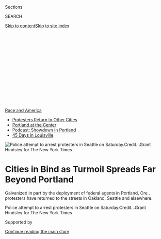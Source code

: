 <div id="app">

<div>

<div>

<div>

<div class="NYTAppHideMasthead css-ikk3s8 e1suatyy0">

<div class="section css-133zg39 e1suatyy2">

<div class="css-eph4ug er09x8g0">

<div class="css-6n7j50">

</div>

<span class="css-1dv1kvn">Sections</span>

<div class="css-10488qs">

<span class="css-1dv1kvn">SEARCH</span>

</div>

[Skip to content](#site-content)[Skip to site
index](#site-index)

</div>

<div class="css-10698na e1huz5gh0">

</div>

</div>

</div>

</div>

<div data-aria-hidden="false">

<div id="site-content" data-role="main">

<div>

<div class="css-1aor85t" style="opacity:0.000000001;z-index:-1;visibility:hidden">

<div class="css-1hqnpie">

<div class="css-epjblv">

<span class="css-17xtcya">[U.S.](/section/us)</span><span class="css-x15j1o">|</span><span class="css-fwqvlz">Cities
in Bind as Turmoil Spreads Far Beyond
Portland</span>

</div>

<div class="css-k008qs">

<div class="css-1iwv8en">

<span class="css-18z7m18"></span>

<div>

</div>

</div>

<span class="css-1n6z4y">https://nyti.ms/2WXDV9H</span>

<div class="css-1705lsu">

<div class="css-4xjgmj">

<div class="css-4skfbu" data-role="toolbar" data-aria-label="Social Media Share buttons, Save button, and Comments Panel with current comment count" data-testid="share-tools">

  - 
  - 
  - 
  - 
    
    <div class="css-6n7j50">
    
    </div>

  - 
  - 

</div>

</div>

</div>

</div>

</div>

</div>

<div id="NYT_TOP_BANNER_REGION" class="css-11qgg8s">

<div>

<div id="styln-prism-menu-1590763508878" class="section interactive-content interactive-size-medium css-1du2ztb">

<div class="css-17ih8de interactive-body">

<div id="scroll-container" class="css-1gj85ro">

[<span class="styln-title-wrap"><span class="css-1pje3qr">Race
and</span><span class="css-1pje3qr">
America</span></span>](https://www.nytimes3xbfgragh.onion/news-event/george-floyd-protests-minneapolis-new-york-los-angeles?action=click&pgtype=Article&state=default&region=TOP_BANNER&context=storylines_menu)

  - [Protesters Return to Other
    Cities](https://www.nytimes3xbfgragh.onion/2020/07/26/us/protests-portland-seattle-trump.html?action=click&pgtype=Article&state=default&region=TOP_BANNER&context=storylines_menu)
  - [Portland at the
    Center](https://www.nytimes3xbfgragh.onion/2020/07/24/us/portland-oregon-protests-white-race.html?action=click&pgtype=Article&state=default&region=TOP_BANNER&context=storylines_menu)
  - [Podcast: Showdown in
    Portland](https://www.nytimes3xbfgragh.onion/2020/07/23/podcasts/the-daily/portland-protests.html?action=click&pgtype=Article&state=default&region=TOP_BANNER&context=storylines_menu)
  - [45 Days in
    Louisville](https://www.nytimes3xbfgragh.onion/interactive/2020/07/16/us/black-lives-matter-protests-louisville-breonna-taylor.html?action=click&pgtype=Article&state=default&region=TOP_BANNER&context=storylines_menu)

</div>

</div>

</div>

</div>

</div>

<div id="fullBleedHeaderContent">

<div class="css-9fsmc8">

![<span class="css-16f3y1r e13ogyst0" data-aria-hidden="true">Police
attempt to arrest protesters in Seattle on
Saturday.</span><span class="css-cnj6d5 e1z0qqy90" itemprop="copyrightHolder"><span class="css-1ly73wi e1tej78p0">Credit...</span><span><span>Grant
Hindsley for The New York
Times</span></span></span>](https://static01.graylady3jvrrxbe.onion/images/2020/07/26/us/26PROTESTS-7/26PROTESTS-7-articleLarge.jpg?quality=75&auto=webp&disable=upscale)

</div>

<div class="css-1aqq9tq">

<div class="css-1vkm6nb ehdk2mb0">

# Cities in Bind as Turmoil Spreads Far Beyond Portland

</div>

Galvanized in part by the deployment of federal agents in Portland,
Ore., protesters have returned to the streets in Oakland, Seattle and
elsewhere.

</div>

<div class="css-nwzfg5 e1gnum310">

<span class="css-1f9pvn2 us">Police attempt to arrest protesters in
Seattle on
Saturday.</span><span class="css-cnj6d5 e1z0qqy90" itemprop="copyrightHolder"><span class="css-1ly73wi e1tej78p0">Credit...</span><span><span>Grant
Hindsley for The New York Times</span></span></span>

</div>

<div id="sponsor-wrapper" class="css-1hyfx7x">

<div id="sponsor-slug" class="css-19vbshk">

Supported by

</div>

[Continue reading the main
story](#after-sponsor)

<div id="sponsor" class="ad sponsor-wrapper" style="text-align:center;height:100%;display:block">

</div>

<div id="after-sponsor">

</div>

</div>

<div class="css-1wx1auc e1gnum311">

<div class="css-18e8msd">

<div class="css-otjvjh epjyd6m0">

<div class="css-nmf14i ey68jwv0" data-aria-hidden="true">

[![Mike
Baker](https://static01.graylady3jvrrxbe.onion/images/2020/05/19/reader-center/author-mike-baker/author-mike-baker-thumbLarge.png
"Mike Baker")](https://www.nytimes3xbfgragh.onion/by/mike-baker)[![Thomas
Fuller](https://static01.graylady3jvrrxbe.onion/images/2018/06/12/multimedia/author-thomas-fuller/author-thomas-fuller-thumbLarge.png
"Thomas Fuller")](https://www.nytimes3xbfgragh.onion/by/thomas-fuller)[![Shane
Goldmacher](https://static01.graylady3jvrrxbe.onion/images/2018/07/27/multimedia/author-shane-goldmacher/author-shane-goldmacher-thumbLarge.png
"Shane Goldmacher")](https://www.nytimes3xbfgragh.onion/by/shane-goldmacher)

</div>

<div class="css-1baulvz">

By [<span class="css-1baulvz" itemprop="name">Mike
Baker</span>](https://www.nytimes3xbfgragh.onion/by/mike-baker),
[<span class="css-1baulvz" itemprop="name">Thomas
Fuller</span>](https://www.nytimes3xbfgragh.onion/by/thomas-fuller) and
[<span class="css-1baulvz last-byline" itemprop="name">Shane
Goldmacher</span>](https://www.nytimes3xbfgragh.onion/by/shane-goldmacher)

</div>

</div>

  - 
    
    <div class="css-ld3wwf e16638kd2">
    
    Published July 26, 2020Updated July 29,
    2020
    
    </div>

  - 
    
    <div class="css-4xjgmj">
    
    <div class="css-pvvomx" data-role="toolbar" data-aria-label="Social Media Share buttons, Save button, and Comments Panel with current comment count" data-testid="share-tools">
    
      - 
      - 
      - 
      - 
        
        <div class="css-6n7j50">
        
        </div>
    
      - 
      - 
    
    </div>
    
    </div>

</div>

</div>

</div>

<div class="section meteredContent css-1r7ky0e" name="articleBody" itemprop="articleBody">

<div class="css-1fanzo5 StoryBodyCompanionColumn">

<div class="css-53u6y8">

SEATTLE — A series of strident new protests over police misconduct
rattled cities across the country over the weekend, creating a new
dilemma for state and local leaders who had succeeded in easing some of
the turbulence in their streets until a showdown over the use of federal
agents in Oregon stirred fresh outrage.

With some demonstrators embracing destructive protest methods and police
often using aggressive tactics to subdue both them and others who are
demonstrating peacefully, [the scenes on Saturday
night](https://www.nytimes3xbfgragh.onion/2020/07/25/us/protests-seattle-portland.html)
in places like Seattle, Oakland, Calif., and Los Angeles recalled the
volatile early days of the protests after the death of George Floyd at
the end of May.

</div>

</div>

<div>

</div>

<div class="css-1fanzo5 StoryBodyCompanionColumn">

<div class="css-53u6y8">

The latest catalyst was the deployment of federal law enforcement agents
in
[Portland](https://www.nytimes3xbfgragh.onion/2020/07/28/us/portland-protests-fact-check.html),
Ore., whose [militarized efforts to subdue
protests](https://www.nytimes3xbfgragh.onion/2020/07/17/us/portland-protests.html)
around the federal courthouse have sparked mass demonstrations and
nightly clashes there. They have also inspired new protests of
solidarity in other cities, where people have expressed deep concern
about the federal government [exercising such extensive
authority](https://www.nytimes3xbfgragh.onion/2020/07/25/us/portland-federal-legal-jurisdiction-courts.html)
in a city that has made it clear it opposes the presence of federal
agents.

</div>

</div>

![<span class="css-16f3y1r e13ogyst0">President Trump’s deployment of
federal agents is fueling the unrest in Portland, where protests have
continued for over 50 consecutive
days.</span>](https://static01.graylady3jvrrxbe.onion/images/2020/07/22/autossell/Portland-Still_01/Portland-Still_01-videoSixteenByNineJumbo1600-v4.jpg)

<div class="css-1fanzo5 StoryBodyCompanionColumn">

<div class="css-53u6y8">

President Trump has seized on the scenes of national unrest — statues
toppled and windows smashed — to build a law-and-order message for his
re-election campaign, spending more than $26 million on television ads
depicting a lawless dystopia of [empty police stations and 911 answering
services](https://www.youtube.com/watch?v=moZOrq0qL3Q) that he argues
might be left in a nation headed by his Democratic rival, Joseph R.
Biden Jr.

Mr. Biden insisted last week that the president’s pledge to inject a
federal law-and-order presence into the already volatile issue of
policing shows that he is “determined to sow chaos and division. To make
matters worse instead of better.”

</div>

</div>

<div>

</div>

<div class="css-1fanzo5 StoryBodyCompanionColumn">

<div class="css-53u6y8">

The situation has left city leaders, now watching the backlash unfold on
their streets, outraged and caught in the middle. Mayor Jenny Durkan of
Seattle said in an interview Sunday that the city is in the middle of a
self-fulfilling prophecy, with protesters infuriated by the federal
presence in Portland smashing windows and setting fires, the very images
of “anarchy” that the president has warned
about.

</div>

</div>

<div class="css-a7yk8a e73j0it0">

<div class="css-1xdhyk6 erfvjey0">

<span class="css-1ly73wi e1tej78p0">Image</span>

<div class="css-zjzyr8">

<div data-testid="lazyimage-container" style="height:257.77777777777777px">

</div>

</div>

</div>

<span class="css-16f3y1r e13ogyst0" data-aria-hidden="true">Protesters
demonstrate against the presence of federal agents outside the Mark O.
Hatfield Courthouse in Portland on
Saturday.</span><span class="css-cnj6d5 e1z0qqy90" itemprop="copyrightHolder"><span class="css-1ly73wi e1tej78p0">Credit...</span><span>Octavio
Jones for The New York
Times</span></span>

<div class="css-1xdhyk6 erfvjey0">

<span class="css-1ly73wi e1tej78p0">Image</span>

<div class="css-zjzyr8">

<div data-testid="lazyimage-container" style="height:257.77777777777777px">

</div>

</div>

</div>

<span class="css-16f3y1r e13ogyst0" data-aria-hidden="true">Federal
agents work to clear protesters in downtown Portland on
Saturday.</span><span class="css-cnj6d5 e1z0qqy90" itemprop="copyrightHolder"><span class="css-1ly73wi e1tej78p0">Credit...</span><span>Octavio
Jones for The New York Times</span></span>

</div>

<div class="css-1fanzo5 StoryBodyCompanionColumn">

<div class="css-53u6y8">

“There is no question that the actions in Portland have escalated
things, not just in Seattle, but nationwide,” Ms. Durkan said.

At the same time, a new round of street unrest could intensify
differences among local officials over how best to address the
complaints of demonstrators and respond to vandalism and violence.

In June, amid a wide-ranging police reform movement, the Seattle City
Council banned the use of tear gas and other crowd control tactics,
including pepper spray. The police chief has objected, and the United
States Department of Justice intervened with a lawsuit, winning a
temporary restraining order on Friday blocking implementation of that
ban. Over the weekend, Seattle officers used pepper spray and
flash-grenades to disperse protesters.

Over the weekend, dozens of people were arrested in Seattle. Protesters
in Los Angeles clashed with officers in front of the city’s federal
courthouse downtown. Police also made arrests at protests in smaller
cities, such as Omaha, Neb., and Richmond, Va.

In Oakland, what had been a peaceful protest led in part by a group of
mothers proclaiming “Cops And Feds Off Our Streets” devolved after dark
as another set of protesters smashed windows at the county courthouse
and lit a fire inside.

</div>

</div>

<div class="css-1fanzo5 StoryBodyCompanionColumn">

<div class="css-53u6y8">

[An armed protester was shot and
killed](https://www.nytimes3xbfgragh.onion/2020/07/26/us/austin-shooting-texas-protests.html)
in Austin, Texas, by a motorist whose car, according to witnesses and
the police, had been aimed toward a group of demonstrators also
protesting the federal presence in Portland.

</div>

</div>

<div>

</div>

<div class="css-1fanzo5 StoryBodyCompanionColumn">

<div class="css-53u6y8">

The protests continued in Portland on Sunday as the city neared its 60th
straight day of demonstrations. As crowds gathered once again near the
federal courthouse, the Portland Police Bureau said that a shooting had
occurred about a block away. Officers took two people into custody, and
one person showed up at a hospital with an apparent gunshot wound that
was not life-threatening, the bureau said in a statement.

In Seattle on Sunday night, hundreds of protesters returned to the area
around a police station in the Capitol Hill neighborhood. The gathering
remained peaceful.

Some cities had welcomed Mr. Trump’s offer to send additional federal
law enforcement agents in to help combat escalating gang violence and
drug crime, but insisted they would brook no federal agents on their
streets arresting and tear gassing protesters.

</div>

</div>

<div class="css-79elbk" data-testid="photoviewer-wrapper">

<div class="css-z3e15g" data-testid="photoviewer-wrapper-hidden">

</div>

<div class="css-1a48zt4 ehw59r15" data-testid="photoviewer-children">

![<span class="css-16f3y1r e13ogyst0" data-aria-hidden="true">Protesters
took to the streets in Oakland, Calif., on
Saturday.</span><span class="css-cnj6d5 e1z0qqy90" itemprop="copyrightHolder"><span class="css-1ly73wi e1tej78p0">Credit...</span><span>Natasha
Moustache/Getty
Images</span></span>](https://static01.graylady3jvrrxbe.onion/images/2020/07/26/us/26PROTESTS-4/merlin_174955527_d825d543-9316-449d-afe8-794a45efa9fb-articleLarge.jpg?quality=75&auto=webp&disable=upscale)

</div>

</div>

<div class="css-1fanzo5 StoryBodyCompanionColumn">

<div class="css-53u6y8">

Democratic city and state leaders pushed back against the new federal
presence, but also expressed frustration that some on the streets were
going too far and playing into the president’s gambit.

“I’m furious that Oakland may have played right into Donald Trump’s
twisted campaign strategy,” Oakland’s mayor, Libby Schaaf, said in an
interview on Sunday. “Images of a vandalized downtown is exactly what he
wants to whip up his base and to potentially justify sending in federal
troops that will only incite more unrest.”

</div>

</div>

<div class="css-1fanzo5 StoryBodyCompanionColumn">

<div class="css-53u6y8">

In Chicago, Mayor Lori Lightfoot, a Democrat who has repeatedly clashed
with Mr. Trump, had said she welcomed the president’s intervention on
enacting gun control and investing in community programs.

“Any other form of militarized assistance within our borders that would
not be within our control or within the direct command of the Chicago
Police Department would spell disaster,” she said in a letter to the
president last week.

Gov. Michelle Lujan Grisham of New Mexico on Sunday called the
administration’s decision to send law enforcement agents to the state —
a measure the administration has sought to distinguish from the agents
sent to guard federal property in Portland — as “a bit suspect.”

“They have not provided the federal funding that was promised to
Albuquerque for police and crime interventions,” she said in an
appearance on ABC’s “This Week.” She said that the state would work with
federal agents if they folded into existing efforts to address violent
crime. But, she said, “If we’re going to incentivize unrest, then that’s
something altogether different.”

Portland has been the epicenter of the most recent protests. After the
initial mass demonstrations in the aftermath of Mr. Floyd’s death,
protests in the city continued each night, although in smaller numbers.
Police have said there was persistent vandalism, people pointing lasers
at law enforcement agents, and protesters who threw objects such as
commercial-grade fireworks at officers, including those protecting the
federal courthouse.

Mr. Trump’s campaign has sought to capitalize on the unrest to reassure
voters that he will bring an end to the turbulence. “If there is a
danger for Democrats generically, it is if the Republicans are able to
define them as being on the side of the anarchists in Portland,” said
Scott Jennings, a veteran Republican strategist. But he said that Mr.
Trump’s heated and broad-brush rhetoric has made the Republican cause
harder. “The bottom line is it’s a situation that requires nuance and
it’s a presidency that has not engaged in a lot of nuance.”

Democratic strategists and Biden officials expressed confidence that Mr.
Trump’s attacks posed little immediate political risk even as street
protests escalated. For one, they said, the president’s warning of a
dark Democratic-run future is in stark dissonance with the reality that
the unrest is happening under his own administration. They said the
police issue was being treated by many voters as a distraction by Mr.
Trump from his faltering coronavirus pandemic response and the
struggling economy.

</div>

</div>

<div class="css-1fanzo5 StoryBodyCompanionColumn">

<div class="css-53u6y8">

“No matter how many troops Donald Trump sends into American cities, it’s
not going to distract them from their primary concern, which is the
coronavirus and their health,” said Jared Leopold, a Democratic
strategist.

For city officials, the challenge is more immediate than the November
election — it is bringing an end to nights of clashes on their streets.

Mr. Floyd’s death in Minneapolis at the end of May drew out millions in
an unusual show, across a broad range of race and class, of support for
racial justice.

City leaders had managed to calm the most intense protests in most
cities after soul-searching debates at the community level over funding
for the police and the use of tear gas on protesters. Crowds have waned
in most parts of the country, though pockets of resistance have
continued.

</div>

</div>

<div class="css-79elbk" data-testid="photoviewer-wrapper">

<div class="css-z3e15g" data-testid="photoviewer-wrapper-hidden">

</div>

<div class="css-1a48zt4 ehw59r15" data-testid="photoviewer-children">

<div class="css-1xdhyk6 erfvjey0">

<span class="css-1ly73wi e1tej78p0">Image</span>

<div class="css-zjzyr8">

<div data-testid="lazyimage-container" style="height:257.77777777777777px">

</div>

</div>

</div>

<span class="css-16f3y1r e13ogyst0" data-aria-hidden="true">The “Wall of
Moms” gets tear gassed in Portland on
Friday.</span><span class="css-cnj6d5 e1z0qqy90" itemprop="copyrightHolder"><span class="css-1ly73wi e1tej78p0">Credit...</span><span>Mason
Trinca for The New York Times</span></span>

</div>

</div>

<div class="css-1fanzo5 StoryBodyCompanionColumn">

<div class="css-53u6y8">

That includes Seattle, where protesters in June laid claim to several
city blocks, pressuring the police to temporarily abandon a police
station in the city’s Capitol Hill neighborhood and establishing a free
protest zone that endured for several weeks. When the city authorities
finally reclaimed the zone, there was little resistance.

And things have continued to calm. The Seattle City Council began
embracing plans to make substantial cuts to the police department
budget, restrict the use of tear gas and put the city on a path to
reimagining policing.

</div>

</div>

<div class="css-1fanzo5 StoryBodyCompanionColumn">

<div class="css-53u6y8">

Mayor Durkan and the council have at times disagreed on how far to go on
issues such as cuts to the police department’s budget. She has proposed
trimming just under 20 percent, in part by moving duties to other
agencies, while council members have endorsed cutting the department
budget in half.

Protests in Portland had continued, with Mayor Ted Wheeler decrying
those who continued to use destructive tactics and business urging a
return to a less disruptive life downtown.

But any possibility of that happening soon appeared to be turned on its
head earlier this month when federal officers deployed to the city. Mr.
Wheeler has objected, asking them to leave because their presence seemed
to only reignite
tensions.

</div>

</div>

<div class="css-79elbk" data-testid="photoviewer-wrapper">

<div class="css-z3e15g" data-testid="photoviewer-wrapper-hidden">

</div>

<div class="css-1a48zt4 ehw59r15" data-testid="photoviewer-children">

<div class="css-1xdhyk6 erfvjey0">

<span class="css-1ly73wi e1tej78p0">Image</span>

<div class="css-zjzyr8">

<div data-testid="lazyimage-container" style="height:257.77777777777777px">

</div>

</div>

</div>

<span class="css-16f3y1r e13ogyst0" data-aria-hidden="true">Protesters
moved past a police precinct in Seattle on
Saturday.</span><span class="css-cnj6d5 e1z0qqy90" itemprop="copyrightHolder"><span class="css-1ly73wi e1tej78p0">Credit...</span><span>Grant
Hindsley for The New York Times</span></span>

</div>

</div>

<div class="css-1fanzo5 StoryBodyCompanionColumn">

<div class="css-53u6y8">

Protester numbers swelled into the thousands, with nightly clashes. On
Sunday morning, protesters knocked down a fence surrounding the
courthouse and federal agents deployed tear gas to disperse them. The
Portland Police Bureau also got involved, declaring a riot.

The federal presence in Portland has attracted new attendees to the
protests, many of whom contended that the influx of federal forces was
inappropriate and potentially illegal, as the state Attorney General
argued in a lawsuit.

The focus on the federal agents in Portland has frustrated some
activists who see the pushback against their presence as a distraction
from the racial injustices that had been the focus of protests in May
and June.

</div>

</div>

<div class="css-1fanzo5 StoryBodyCompanionColumn">

<div class="css-53u6y8">

In Portland on Saturday night, as protesters marched to a hotel where
they believed federal agents could be staying, some participants urged
the marchers not to forget earlier protests against local police.

“It’s complicated, it’s chaotic, and it’s a little hard for us to stay
focused. We need to stay focused. We cannot forget this is also about
the Portland Police Bureau,” Kinsey Smyth told the crowd. “This is not
about destruction, this is about rebuilding.”

Mike Baker reported from Seattle, Thomas Fuller from Oakland, Calif.,
and Shane Goldmacher from New York. Reporting was contributed by Kate
Conger, from Portland, Ore., Julie Bosman from
Chicago,<span class="css-8l6xbc evw5hdy0"> </span>Rebecca Halleck,
JMaggie Haberman and Nick Corasaniti from New York and Melina Delkic
from Beacon, N.Y.

</div>

</div>

<div>

</div>

</div>

<div>

</div>

<div>

</div>

<div>

</div>

<div>

<div id="bottom-wrapper" class="css-1ede5it">

<div id="bottom-slug" class="css-l9onyx">

Advertisement

</div>

[Continue reading the main
story](#after-bottom)

<div id="bottom" class="ad bottom-wrapper" style="text-align:center;height:100%;display:block;min-height:90px">

</div>

<div id="after-bottom">

</div>

</div>

</div>

</div>

</div>

## Site Index

<div>

</div>

## Site Information Navigation

  - [© <span>2020</span> <span>The New York Times
    Company</span>](https://help.nytimes3xbfgragh.onion/hc/en-us/articles/115014792127-Copyright-notice)

<!-- end list -->

  - [NYTCo](https://www.nytco.com/)
  - [Contact
    Us](https://help.nytimes3xbfgragh.onion/hc/en-us/articles/115015385887-Contact-Us)
  - [Work with us](https://www.nytco.com/careers/)
  - [Advertise](https://nytmediakit.com/)
  - [T Brand Studio](http://www.tbrandstudio.com/)
  - [Your Ad
    Choices](https://www.nytimes3xbfgragh.onion/privacy/cookie-policy#how-do-i-manage-trackers)
  - [Privacy](https://www.nytimes3xbfgragh.onion/privacy)
  - [Terms of
    Service](https://help.nytimes3xbfgragh.onion/hc/en-us/articles/115014893428-Terms-of-service)
  - [Terms of
    Sale](https://help.nytimes3xbfgragh.onion/hc/en-us/articles/115014893968-Terms-of-sale)
  - [Site
    Map](https://spiderbites.nytimes3xbfgragh.onion)
  - [Help](https://help.nytimes3xbfgragh.onion/hc/en-us)
  - [Subscriptions](https://www.nytimes3xbfgragh.onion/subscription?campaignId=37WXW)

</div>

</div>

</div>

</div>
